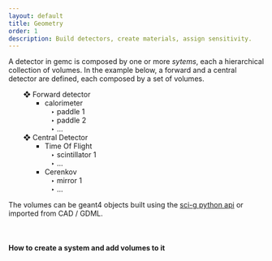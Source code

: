 ```yaml
---
layout: default
title: Geometry
order: 1
description: Build detectors, create materials, assign sensitivity.
---
```


A detector in gemc is composed by one or more *sytems*, each a hierarchical collection of volumes. 
In the example below, a forward and a central detector are defined, each composed by a set of volumes.

<ul style='list-style-type: "⦿ ";'>
	 <ul style='list-style-type: "❖ "'>
		<li>Forward detector
	 <ul style='list-style-type:square'>
			<li>calorimeter
			<ul style='list-style-type: "‣ ︎"'>
				<li>paddle 1
				</li>
				<li>paddle 2
				</li>
				<li>...
				</li>
			</ul>
			</li>
		</ul>
		</li>
		<li>Central Detector
	 <ul style='list-style-type:square'>
			<li>Time Of Flight
			<ul style='list-style-type: "‣ ︎"'>
				<li>scintillator 1
				</li>
				<li>...
				</li>
			</ul>
			</li>
			<li>Cerenkov
			<ul style='list-style-type: "‣ ︎"'>
				<li>mirror 1
				</li>
				<li>...
				</li>
			</ul>
			</li>
		</ul>
		</li>
	</ul>
</ul>

The volumes can be geant4 objects built using the [sci-g python api](https://github.com/gemc/sci-g) or imported from CAD / GDML.

<br/>

<h4> How to create a system and add volumes to it</h4>

<br/>


[//]: # ({% assign pages_list = site.documentation | where_exp: "item" , "item.path contains 'geometryDocs'" | sort: 'order' %})

[//]: # ({% for post in pages_list %})

[//]: # (<li><a style="font-size:16px;" href="/home/{{ post.url }}">{{ post.title }}</a>: {{post.description}}</li>)

[//]: # ({% endfor %})
